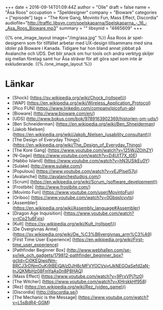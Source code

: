 +++
date = 2016-09-14T01:09:44Z
author = "Olle"
draft = false
name = "Åsa Roos"
occupation = "Speldesigner"
company = "Bioware"
categories = ["episode"]
tags = "The Kore Gang, Movinto Fun, Mass Effect, Discordia"
audiofile="http://traffic.libsyn.com/spelskaparna/Spelskaparna_-_16_-_Asa_Roos_Bioware.mp3"
summary = ""
libsynid = "4665609"
+++

{{% one_image_layout image="/img/asa.jpg" %}}
Åsa Roos är spel-designern som för tillfället arbetar med UX-design
tillsammans med sina
idoler på Bioware i Kanada. Tidigare har hon bland annat jobbat på
Avalanche och UDS. Det blir snack om hur tools och andra verktyg skiljer sig mellan företag samt hur Åsa strävar för att göra spel som inte är exkluderande. 
{{% /one_image_layout %}}



# Länkar
* [Shock] (https://sv.wikipedia.org/wiki/Chock_(rollspel\))
* [WAP] (https://en.wikipedia.org/wiki/Wireless_Application_Protocol)
* [Pico FUN] (https://www.linkedin.com/company/picofun-ab)
* [Bioware] (http://www.bioware.com/en/)
* [UDS] (http://www.bokus.com/bok/9789163902369/historien-om-uds/)
* [Ben Schneiderman] (https://en.wikipedia.org/wiki/Ben_Shneiderman)
* [Jakob Nielsen] (https://en.wikipedia.org/wiki/Jakob_Nielsen_(usability_consultant\))
* [The Design of Everyday Things] (https://en.wikipedia.org/wiki/The_Design_of_Everyday_Things)
* [The Kore Gang] (https://www.youtube.com/watch?v=125WJZOihZY)
* [N-Gage] (https://www.youtube.com/watch?v=D4UIT7X_t0E)
* [Habbo Island] (https://www.youtube.com/watch?v=hN3USikEu0Y)
* [Sulake] (http://www.sulake.com/)
* [Populous] (https://www.youtube.com/watch?v=vEJPlseI57o)
* [Avalanche] (http://avalanchestudios.com/)
* [Scrum] (https://en.wikipedia.org/wiki/Scrum_(software_development))
* [Frostbite] (http://www.frostbite.com/)
* [Movinto Fun] (https://www.youtube.com/user/MovintoFun)
* [Oriboo] (https://www.youtube.com/watch?v=0Gbqslcvvts)
* [Assembler] (https://en.wikipedia.org/wiki/Assembly_language#Assembler)
* [Dragon Age Inquisition] (https://www.youtube.com/watch?v=tCp21u6Fxjs)
* [Kult] (https://sv.wikipedia.org/wiki/Kult_(rollspel\))
* [De Övergivnas Arme] (https://sv.wikipedia.org/wiki/De_%C3%B6vergivnas_arm%C3%A9)
* [First Time User Experience] (https://en.wikipedia.org/wiki/First-time_user_experience)
* [Pathfinder Beginner Box] (http://www.webhallen.com/se-sv/lek_och_gadgets/179812-pathfinder_beginner_box?gclid=Cj0KEQjwpNm-BRCJ3rDNmOuKi9IBEiQAlzDJH6cMFVYOCVsjytJkNEGOaSefd2aN-InJQKMbHz08FmYaAs0n8P8HAQ)
* [Mass Effect] (https://www.youtube.com/watch?v=9PrxVPj7tz0)
* [The Witcher] (https://www.youtube.com/watch?v=XHrskkHf958)
* [Rez] (https://en.wikipedia.org/wiki/Rez_(video_game\))
* [Discordia] (http://discordia.se/)
* [The Mechanic is the Message] (https://www.youtube.com/watch?v=L5sBdR4-GGM)
